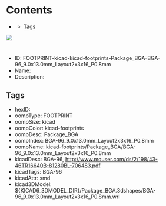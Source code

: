 



Contents
========

* [](#)
	* [Tags](#tags)
  
![][im]
# 

- ID: FOOTPRINT-kicad-kicad-footprints-Package_BGA-BGA-96_9.0x13.0mm_Layout2x3x16_P0.8mm
- Name: 
- Description: 

## Tags

- hexID: 
- oompType: FOOTPRINT
- oompSize: kicad
- oompColor: kicad-footprints
- oompDesc: Package_BGA
- oompIndex: BGA-96_9.0x13.0mm_Layout2x3x16_P0.8mm
- oompName: kicad-footprints/Package_BGA/BGA-96_9.0x13.0mm_Layout2x3x16_P0.8mm
- kicadDesc: BGA-96, http://www.mouser.com/ds/2/198/43-46TR16640B-81280BL-706483.pdf
- kicadTags: BGA-96
- kicadAttr: smd
- kicad3DModel: ${KICAD6_3DMODEL_DIR}/Package_BGA.3dshapes/BGA-96_9.0x13.0mm_Layout2x3x16_P0.8mm.wrl



[im]: image.png
